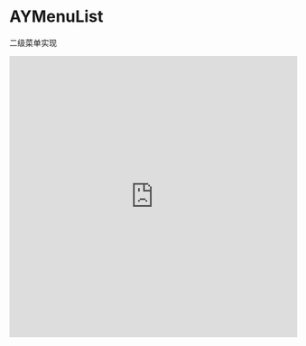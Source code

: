 # AYMenuList
二级菜单实现

<iframe height=498 width=510 src="http://git.oschina.net/AngeloTsui/aymenuview/attach_files/download?i=79985&u=http%3A%2F%2Ffiles.git.oschina.net%2Fgroup1%2FM00%2F01%2F30%2FPaAvDFkAZJOAeHQGACUuoIP_QdE803.mp4%3Ftoken%3D7de78180053813f8b30dd60b1c46331c%26ts%3D1493197988%26attname%3DAYMenuView.mp4" frameborder=0 allowfullscreen></iframe>
